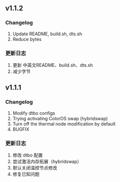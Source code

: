 ## v1.1.2
### Changelog
1. Update README, build.sh, dts.sh
2. Reduce bytes

### 更新日志
1. 更新 中英文README、build.sh、dts.sh
2. 减少字节

## v1.1.1
### Changelog
1. Modify dtbo configs
2. Trying activating ColorOS swap (hybridswap)
3. Turn off the thermal node modification by default
4. BUGFIX

### 更新日志
1. 修改 dtbo 配置
2. 尝试激活内存拓展（hybridswap）
3. 默认关闭温控节点修改
4. 修复已知问题

